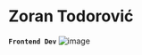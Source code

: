 # Zoran Todorović
**`Frontend Dev`**
![image]({[BadgeURLHere](https://img.shields.io/badge/HTML5-E34F26?style=for-the-badge&logo=html5&logoColor=white)})
